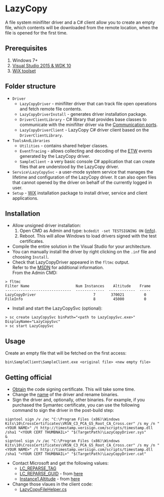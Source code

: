 LazyCopy
=============

A file system minifilter driver and a C# client allow you to create an empty file, which contents will be downloaded from the remote location, when the file is opened for the first time.

Prerequisites
-------

1. Windows 7+
2. [Visual Studio 2015 & WDK 10](https://msdn.microsoft.com/en-us/windows/hardware/dn913721.aspx)
3. [WiX toolset](https://wix.codeplex.com/releases/view/610859)

Folder structure
-------

- `Driver`
  - `LazyCopyDriver` - minifilter driver that can track file open operations and fetch remote file contents.
  - `LazyCopyDriverInstall` - generates driver installation package.
  - `DriverClientLibrary` - C# library that provides base classes to communicate with the minifilter driver via the [Communication ports](https://msdn.microsoft.com/en-us/library/windows/hardware/ff541931(v=vs.85).aspx).
  - `LazyCopyDriverClient` - LazyCopy C# driver client based on the `DriverClientLibrary`.
- `ToolsAndLibraries`
  - `Utilities` - contains shared helper classes.
  - `EventTracing` - allows collecting and decoding of the [ETW](https://msdn.microsoft.com/en-us/library/windows/desktop/bb968803(v=vs.85).aspx) events generated by the LazyCopy driver.
  - `SampleClient` - a very basic console C# application that can create files that are understood by the LazyCopy driver.
- `Service\LazyCopySvc` - a user-mode system service that manages the lifetime and configuration of the LazyCopy driver. It can also open files that cannot opened by the driver on behalf of the currently logged in user.
- `Setup` - [WiX](http://wixtoolset.org/) installation package to install driver, service and client applications.

Installation
-------

* Allow unsigned driver installation:
   1. Open CMD as Admin and type: `bcdedit -set TESTSIGNING ON` ([info](https://msdn.microsoft.com/en-us/library/windows/hardware/ff553484(v=vs.85).aspx)).
   2. Reboot. This will allow Windows to load drivers signed with the test certificates.
* Compile the entire solution in the Visual Studio for your architecture.
* You can manually install the driver by right clicking on the `.inf` file and choosing `Install`.
* Check that LazyCopyDriver appeared in the `fltmc` output.<br/>Refer to the [MSDN](https://msdn.microsoft.com/en-us/library/windows/hardware/ff548166(v=vs.85).aspx) for additional information.<br/> From the Admin CMD:
```
> fltmc
Filter Name                     Num Instances    Altitude    Frame
------------------------------  -------------  ------------  -----
LazyCopyDriver                          7       370021         0
FileInfo                                8        45000         0
```
* Install and start the LazyCopySvc (optional):
```
> sc create LazyCopySvc binPath="<path to LazyCopySvc.exe>" DisplayName="LazyCopySvc"
> sc start LazyCopySvc
```

Usage
-------

Create an empty file that will be fetched on the first access:
```
bin\SampleClient\SampleClient.exe <original file> <new empty file>
```

Getting official
-------

* [Obtain](https://msdn.microsoft.com/en-us/library/windows/hardware/hh801887.aspx) the code signing certificate. This will take some time.
* Change the [name](Driver/LazyCopyDriver/LazyCopyDriver.inf) of the driver and rename binaries.
* Sign the driver and, optionally, other binaries.
   For example, if you purchased the Symantec certificate, you can use the following command to sign the driver in the post-build step:
```
signtool sign /v /ac "C:\Program Files (x86)\Windows Kits\10\CrossCertificates\VRSN_C3_PCA_G5_Root_CA_Cross.cer" /s my /n "<YOUR NAME>" /t http://timestamp.verisign.com/scripts/timestamp.dll /sha1 "<YOUR CERT THUMBNAIL>" "$(TargetPath)\LazyCopyDriver.sys"
&
signtool sign /v /ac "C:\Program Files (x86)\Windows Kits\10\CrossCertificates\VRSN_C3_PCA_G5_Root_CA_Cross.cer" /s my /n "<YOUR NAME>" /t http://timestamp.verisign.com/scripts/timestamp.dll /sha1 "<YOUR CERT THUMBNAIL>" "$(TargetPath)\LazyCopyDriver.cat"
```
* Contact Microsoft and get the following values:
  - [LC_REPARSE_TAG](Driver/LazyCopyDriver/Globals.h)
  - [LC_REPARSE_GUID](Driver/LazyCopyDriver/LazyCopyDriver.c) - from [here]((https://msdn.microsoft.com/en-us/library/windows/hardware/dn641624(v=vs.85).aspx))
  - [Instance1.Altitude](Driver/LazyCopyDriver/LazyCopyDriver.inf) - from [here](https://msdn.microsoft.com/en-us/library/windows/hardware/dn508284(v=vs.85).aspx)
* Change those vlaues in the client code:
  - [LazyCopyFileHelper.cs](Driver/LazyCopyDriverClient/LazyCopyFileHelper.cs)
